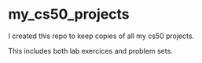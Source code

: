 # my_cs50_projects
I created this repo to keep copies of all my cs50 projects.

This includes both lab exercices and problem sets.
